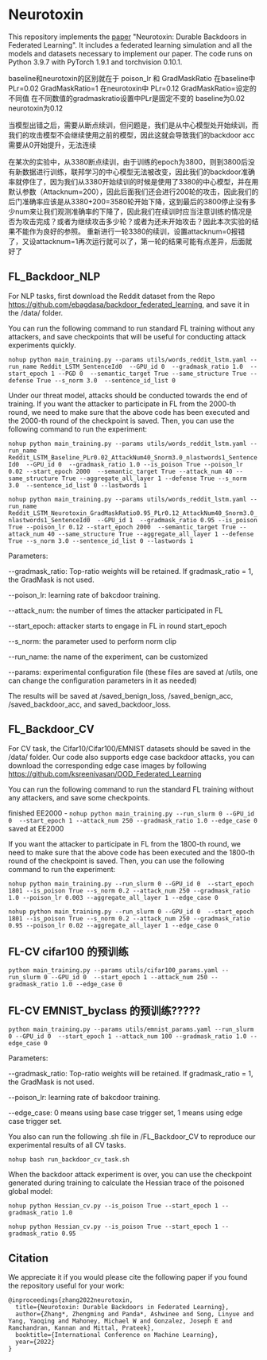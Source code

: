 # Neurotoxin

This repository implements the [paper](https://arxiv.org/abs/2206.10341) "Neurotoxin: Durable Backdoors in Federated Learning". It includes a federated learning simulation and all the models and datasets necessary to implement our paper. The code runs on Python 3.9.7 with PyTorch 1.9.1 and torchvision 0.10.1.

baseline和neurotoxin的区别就在于 poison_lr 和 GradMaskRatio
在baseline中 PLr=0.02   GradMaskRatio=1
在neurotoxin中 PLr=0.12   GradMaskRatio=设定的不同值
在不同数值的gradmaskratio设置中PLr是固定不变的 baseline为0.02 neurotoxin为0.12

当模型出错之后，需要从断点续训，但问题是，我们是从中心模型处开始续训，而我们的攻击模型不会继续使用之前的模型，因此这就会导致我们的backdoor acc需要从0开始提升，无法连续

在某次的实验中，从3380断点续训，由于训练的epoch为3800，则到3800后没有新数据进行训练，联邦学习的中心模型无法被改变，因此我们的backdoor准确率就停住了，因为我们从3380开始续训的时候是使用了3380的中心模型，并在用默认参数（Attacknum=200），因此后面我们还会进行200轮的攻击，因此我们的后门准确率应该是从3380+200=3580轮开始下降，这到最后的3800停止没有多少num来让我们观测准确率的下降了，因此我们在续训时应当注意训练的情况是否为攻击完成？或者为继续攻击多少轮？或者为还未开始攻击？因此本次实验的结果不能作为良好的参照。
重新进行一轮3380的续训，设置attacknum=0报错了，又设attacknum=1再次运行就可以了，第一轮的结果可能有点差异，后面就好了

## FL_Backdoor_NLP

For NLP tasks, first download the Reddit dataset from the Repo https://github.com/ebagdasa/backdoor_federated_learning, and save it in the /data/ folder.

You can run the following command to run standard FL training without any attackers, and save checkpoints that will be useful for conducting attack experiments quickly.

`nohup python main_training.py --params utils/words_reddit_lstm.yaml --run_name Reddit_LSTM_SentenceId0  --GPU_id 0  --gradmask_ratio 1.0  --start_epoch 1 --PGD 0  --semantic_target True --same_structure True --defense True --s_norm 3.0  --sentence_id_list 0 `

Under our threat model, attacks should be conducted towards the end of training. If you want the attacker to participate in FL from the 2000-th round, we need to make sure that the above code has been executed and the 2000-th round of the checkpoint is saved.
Then, you can use the following command to run the experiment:

`nohup python main_training.py --params utils/words_reddit_lstm.yaml --run_name Reddit_LSTM_Baseline_PLr0.02_AttackNum40_Snorm3.0_nlastwords1_SentenceId0  --GPU_id 0  --gradmask_ratio 1.0 --is_poison True --poison_lr 0.02 --start_epoch 2000  --semantic_target True --attack_num 40 --same_structure True --aggregate_all_layer 1 --defense True --s_norm 3.0  --sentence_id_list 0 --lastwords 1 `

`nohup python main_training.py --params utils/words_reddit_lstm.yaml --run_name Reddit_LSTM_Neurotoxin_GradMaskRatio0.95_PLr0.12_AttackNum40_Snorm3.0_nlastwords1_SentenceId0  --GPU_id 1  --gradmask_ratio 0.95 --is_poison True --poison_lr 0.12 --start_epoch 2000  --semantic_target True --attack_num 40 --same_structure True --aggregate_all_layer 1 --defense True --s_norm 3.0 --sentence_id_list 0 --lastwords 1 `

Parameters:

--gradmask_ratio: Top-ratio weights will be retained. If gradmask_ratio = 1, the GradMask is not used.

--poison_lr: learning rate of bakcdoor training.

--attack_num: the number of times the attacker participated in FL

--start_epoch: attacker starts to engage in FL in round start_epoch

--s_norm: the parameter used to perform norm clip

--run_name: the name of the experiment, can be customized

--params: experimental configuration file (these files are saved at /utils, one can change the configuration parameters in it as needed)


The results will be saved at /saved_benign_loss, /saved_benign_acc, /saved_backdoor_acc, and saved_backdoor_loss.

## FL_Backdoor_CV

For CV task, the Cifar10/Cifar100/EMNIST datasets should be saved in the /data/ folder.
Our code also supports edge case backdoor attacks, you can download the corresponding edge case images by following https://github.com/ksreenivasan/OOD_Federated_Learning

You can run the following command to run the standard FL training without any attackers, and save some checkpoints.

finished EE2000 - `nohup python main_training.py --run_slurm 0 --GPU_id 0  --start_epoch 1 --attack_num 250 --gradmask_ratio 1.0 --edge_case 0`
saved at EE2000



If you want the attacker to participate in FL from the 1800-th round, we need to make sure that the above code has been executed and the 1800-th round of the checkpoint is saved.
Then, you can use the following command to run the experiment:

`nohup python main_training.py --run_slurm 0 --GPU_id 0  --start_epoch 1801 --is_poison True --s_norm 0.2 --attack_num 250 --gradmask_ratio 1.0 --poison_lr 0.003 --aggregate_all_layer 1 --edge_case 0`

`nohup python main_training.py --run_slurm 0 --GPU_id 0  --start_epoch 1801 --is_poison True --s_norm 0.2 --attack_num 250 --gradmask_ratio 0.95 --poison_lr 0.02 --aggregate_all_layer 1 --edge_case 0`


## FL-CV cifar100 的预训练

`python main_training.py --params utils/cifar100_params.yaml --run_slurm 0 --GPU_id 0  --start_epoch 1 --attack_num 250 --gradmask_ratio 1.0 --edge_case 0`

## FL-CV EMNIST_byclass 的预训练?????

`python main_training.py --params utils/emnist_params.yaml --run_slurm 0 --GPU_id 0  --start_epoch 1 --attack_num 100 --gradmask_ratio 1.0 --edge_case 0`

Parameters:

--gradmask_ratio: Top-ratio weights will be retained. If gradmask_ratio = 1, the GradMask is not used.

--poison_lr: learning rate of bakcdoor training.

--edge_case: 0 means using base case trigger set, 1 means using edge case trigger set.


You also can run the following .sh file in /FL_Backdoor_CV to reproduce our experimental results of all CV tasks.

`nohup bash run_backdoor_cv_task.sh`

When the backdoor attack experiment is over, you can use the checkpoint generated during training to calculate the Hessian trace of the poisoned global model:

`nohup python Hessian_cv.py --is_poison True --start_epoch 1 --gradmask_ratio 1.0`

`nohup python Hessian_cv.py --is_poison True --start_epoch 1 --gradmask_ratio 0.95`

## Citation

We appreciate it if you would please cite the following paper if you found the repository useful for your work:

```
@inproceedings{zhang2022neurotoxin,
  title={Neurotoxin: Durable Backdoors in Federated Learning},
  author={Zhang*, Zhengming and Panda*, Ashwinee and Song, Linyue and Yang, Yaoqing and Mahoney, Michael W and Gonzalez, Joseph E and Ramchandran, Kannan and Mittal, Prateek},
  booktitle={International Conference on Machine Learning},
  year={2022}
}
```
